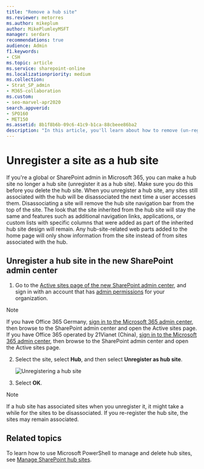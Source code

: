 ```yaml
---
title: "Remove a hub site"
ms.reviewer: metorres
ms.author: mikeplum
author: MikePlumleyMSFT
manager: serdars
recommendations: true
audience: Admin
f1.keywords:
- CSH
ms.topic: article
ms.service: sharepoint-online
ms.localizationpriority: medium
ms.collection:  
- Strat_SP_admin
- M365-collaboration
ms.custom:
- seo-marvel-apr2020
search.appverid:
- SPO160
- MET150
ms.assetid: 8b1f8b6b-09c6-41c9-b1ca-88cbeee86ba2
description: "In this article, you'll learn about how to remove (un-register) a hub site so that it no longer remains a hub site."
---
```


# Unregister a site as a hub site

If you're a global or SharePoint admin in Microsoft 365, you can make a hub site no longer a hub site (unregister it as a hub site). Make sure you do this before you delete the hub site. When you unregister a hub site, any sites still associated with the hub will be disassociated the next time a user accesses them. Disassociating a site will remove the hub site navigation bar from the top of the site. The look that the site inherited from the hub site will stay the same and features such as additional navigation links, applications, or custom lists with specific columns that were added as part of the inherited hub site design will remain. Any hub-site-related web parts added to the home page will only show information from the site instead of from sites associated with the hub.
  
## Unregister a hub site in the new SharePoint admin center 

1. Go to the [Active sites page of the new SharePoint admin center](https://admin.microsoft.com/sharepoint?page=siteManagement&modern=true), and sign in with an account that has [admin permissions](./sharepoint-admin-role.md) for your organization.

>[!NOTE]
>If you have Office 365 Germany, [sign in to the Microsoft 365 admin center](https://go.microsoft.com/fwlink/p/?linkid=848041), then browse to the SharePoint admin center and open the Active sites page. <br>If you have Office 365 operated by 21Vianet (China), [sign in to the Microsoft 365 admin center](https://go.microsoft.com/fwlink/p/?linkid=850627), then browse to the SharePoint admin center and open the Active sites page.

2. Select the site, select **Hub**, and then select **Unregister as hub site**.

    ![Unregistering a hub site](media/unregister-hub-site.png)

3. Select **OK**.  

> [!NOTE]
> If a hub site has associated sites when you unregister it, it might take a while for the sites to be disassociated. If you re-register the hub site, the sites may remain associated.

## Related topics

To learn how to use Microsoft PowerShell to manage and delete hub sites, see [Manage SharePoint hub sites](/sharepoint/dev/features/hub-site/hub-site-powershell).
